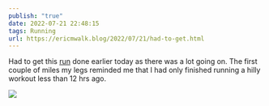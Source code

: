 ```yaml
---
publish: "true"
date: 2022-07-21 22:48:15
tags: Running
url: https://ericmwalk.blog/2022/07/21/had-to-get.html
---
```


Had to get this [run](http://www.strava.com/activities/7504933854) done earlier today as there was a lot going on. The first couple of miles my legs reminded me that I had only finished running a hilly workout less than 12 hrs ago.

![](https://ericmwalk.blog/uploads/2022/39f79bdc9a.jpg)